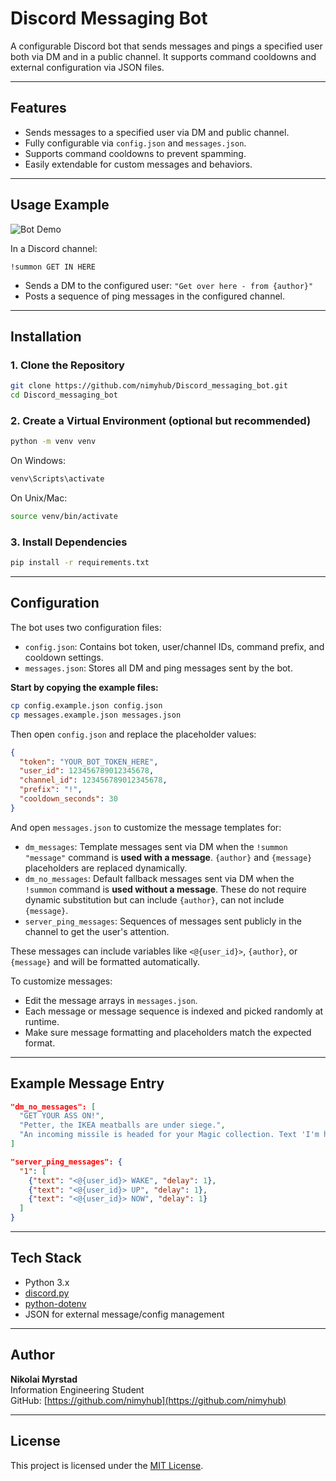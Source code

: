 # Discord Messaging Bot

A configurable Discord bot that sends messages and pings a specified user both via DM and in a public channel. It supports command cooldowns and external configuration via JSON files.

---

## Features

- Sends messages to a specified user via DM and public channel.
- Fully configurable via `config.json` and `messages.json`.
- Supports command cooldowns to prevent spamming.
- Easily extendable for custom messages and behaviors.

---
## Usage Example

![Bot Demo](https://github.com/nimyhub/Discord_messaging_bot/blob/2a6eced2fae805d4bd9aa5fb727bbb74dda51974/Media/example.gif?raw=true)

In a Discord channel:

```
!summon GET IN HERE
```

- Sends a DM to the configured user: `"Get over here - from {author}"`
- Posts a sequence of ping messages in the configured channel.

---

## Installation

### 1. Clone the Repository

```bash
git clone https://github.com/nimyhub/Discord_messaging_bot.git
cd Discord_messaging_bot
```

### 2. Create a Virtual Environment (optional but recommended)

```bash
python -m venv venv
```

On Windows:

```bash
venv\Scripts\activate
```

On Unix/Mac:

```bash
source venv/bin/activate
```

### 3. Install Dependencies

```bash
pip install -r requirements.txt
```

---

## Configuration

The bot uses two configuration files:

- `config.json`: Contains bot token, user/channel IDs, command prefix, and cooldown settings.
- `messages.json`: Stores all DM and ping messages sent by the bot.

**Start by copying the example files:**

```bash
cp config.example.json config.json
cp messages.example.json messages.json
```

Then open `config.json` and replace the placeholder values:

```json
{
  "token": "YOUR_BOT_TOKEN_HERE",
  "user_id": 123456789012345678,
  "channel_id": 123456789012345678,
  "prefix": "!",
  "cooldown_seconds": 30
}
```

And open `messages.json` to customize the message templates for:

- `dm_messages`: Template messages sent via DM when the `!summon "message"` command is **used with a message**. `{author}` and `{message}` placeholders are replaced dynamically.
- `dm_no_messages`: Default fallback messages sent via DM when the `!summon` command is **used without a message**. These do not require dynamic substitution but can include `{author}`, can not include `{message}`.
- `server_ping_messages`: Sequences of messages sent publicly in the channel to get the user's attention.

These messages can include variables like `<@{user_id}>`, `{author}`, or `{message}` and will be formatted automatically.

To customize messages:
- Edit the message arrays in `messages.json`.
- Each message or message sequence is indexed and picked randomly at runtime.
- Make sure message formatting and placeholders match the expected format.

---

## Example Message Entry

```json
"dm_no_messages": [
  "GET YOUR ASS ON!",
  "Petter, the IKEA meatballs are under siege.",
  "An incoming missile is headed for your Magic collection. Text 'I'm here' to {author}."
]
```

```json
"server_ping_messages": {
  "1": [
    {"text": "<@{user_id}> WAKE", "delay": 1},
    {"text": "<@{user_id}> UP", "delay": 1},
    {"text": "<@{user_id}> NOW", "delay": 1}
  ]
}
```

---

## Tech Stack

- Python 3.x
- [discord.py](https://discordpy.readthedocs.io/en/stable/)
- [python-dotenv](https://pypi.org/project/python-dotenv/)
- JSON for external message/config management

---

## Author

**Nikolai Myrstad**  
Information Engineering Student  
GitHub: [https://github.com/nimyhub](https://github.com/nimyhub)

---

## License

This project is licensed under the [MIT License](LICENSE).
